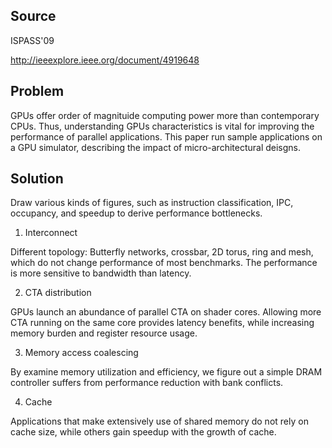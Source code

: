 ## Source

ISPASS'09

http://ieeexplore.ieee.org/document/4919648

## Problem

GPUs offer order of magnituide computing power more than contemporary CPUs. Thus, understanding GPUs characteristics is vital for improving the performance of parallel applications. This paper run sample applications on a GPU simulator, describing the impact of micro-architectural deisgns.

## Solution

Draw various kinds of figures, such as instruction classification, IPC, occupancy, and speedup to derive performance bottlenecks.

1. Interconnect

Different topology: Butterfly networks, crossbar, 2D torus, ring and mesh, which do not change performance of most benchmarks. The performance is more sensitive to bandwidth than latency.

2. CTA distribution

GPUs launch an abundance of parallel CTA on shader cores. Allowing more CTA running on the same core provides latency benefits, while increasing memory burden and register resource usage.

3. Memory access coalescing

By examine memory utilization and efficiency, we figure out a simple DRAM controller suffers from performance reduction with bank conflicts.

4. Cache

Applications that make extensively use of shared memory do not rely on cache size, while others gain speedup with the growth of cache.